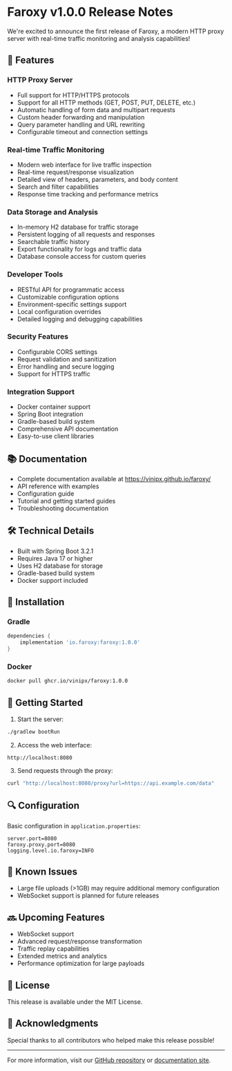 # Faroxy v1.0.0 Release Notes

We're excited to announce the first release of Faroxy, a modern HTTP proxy server with real-time traffic monitoring and analysis capabilities!

## 🚀 Features

### HTTP Proxy Server
- Full support for HTTP/HTTPS protocols
- Support for all HTTP methods (GET, POST, PUT, DELETE, etc.)
- Automatic handling of form data and multipart requests
- Custom header forwarding and manipulation
- Query parameter handling and URL rewriting
- Configurable timeout and connection settings

### Real-time Traffic Monitoring
- Modern web interface for live traffic inspection
- Real-time request/response visualization
- Detailed view of headers, parameters, and body content
- Search and filter capabilities
- Response time tracking and performance metrics

### Data Storage and Analysis
- In-memory H2 database for traffic storage
- Persistent logging of all requests and responses
- Searchable traffic history
- Export functionality for logs and traffic data
- Database console access for custom queries

### Developer Tools
- RESTful API for programmatic access
- Customizable configuration options
- Environment-specific settings support
- Local configuration overrides
- Detailed logging and debugging capabilities

### Security Features
- Configurable CORS settings
- Request validation and sanitization
- Error handling and secure logging
- Support for HTTPS traffic

### Integration Support
- Docker container support
- Spring Boot integration
- Gradle-based build system
- Comprehensive API documentation
- Easy-to-use client libraries

## 📚 Documentation
- Complete documentation available at https://vinipx.github.io/faroxy/
- API reference with examples
- Configuration guide
- Tutorial and getting started guides
- Troubleshooting documentation

## 🛠 Technical Details
- Built with Spring Boot 3.2.1
- Requires Java 17 or higher
- Uses H2 database for storage
- Gradle-based build system
- Docker support included

## 🔧 Installation

### Gradle
```gradle
dependencies {
    implementation 'io.faroxy:faroxy:1.0.0'
}
```

### Docker
```bash
docker pull ghcr.io/vinipx/faroxy:1.0.0
```

## 🌟 Getting Started

1. Start the server:
```bash
./gradlew bootRun
```

2. Access the web interface:
```
http://localhost:8080
```

3. Send requests through the proxy:
```bash
curl "http://localhost:8080/proxy?url=https://api.example.com/data"
```

## 🔍 Configuration

Basic configuration in `application.properties`:
```properties
server.port=8080
faroxy.proxy.port=8080
logging.level.io.faroxy=INFO
```

## 🐛 Known Issues
- Large file uploads (>1GB) may require additional memory configuration
- WebSocket support is planned for future releases

## 🔜 Upcoming Features
- WebSocket support
- Advanced request/response transformation
- Traffic replay capabilities
- Extended metrics and analytics
- Performance optimization for large payloads

## 📝 License
This release is available under the MIT License.

## 🙏 Acknowledgments
Special thanks to all contributors who helped make this release possible!

---

For more information, visit our [GitHub repository](https://github.com/vinipx/faroxy) or [documentation site](https://vinipx.github.io/faroxy/).
